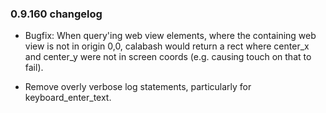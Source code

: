 ### 0.9.160 changelog


* Bugfix: When query'ing web view elements, where the containing web view is not in origin 0,0, calabash would return a rect where center\_x and center\_y were not in screen coords (e.g. causing touch on that to fail).

* Remove overly verbose log statements, particularly for keyboard\_enter\_text.
